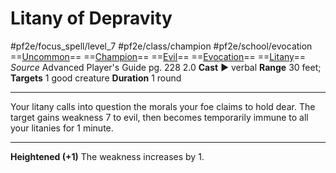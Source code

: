 # Litany of Depravity
#pf2e/focus_spell/level_7 #pf2e/class/champion #pf2e/school/evocation 
==[Uncommon](Uncommon.md)== ==[Champion](Champion.md)== ==[Evil](Evil.md)== ==[Evocation](Evocation.md)== ==[Litany](Litany.md)==
*Source* Advanced Player's Guide pg. 228 2.0
**Cast** ► verbal
**Range** 30 feet; **Targets** 1 good creature
**Duration** 1 round

---
Your litany calls into question the morals your foe claims to hold dear. The target gains weakness 7 to evil, then becomes temporarily immune to all your litanies for 1 minute.

<hr>

**Heightened (+1)** The weakness increases by 1.
